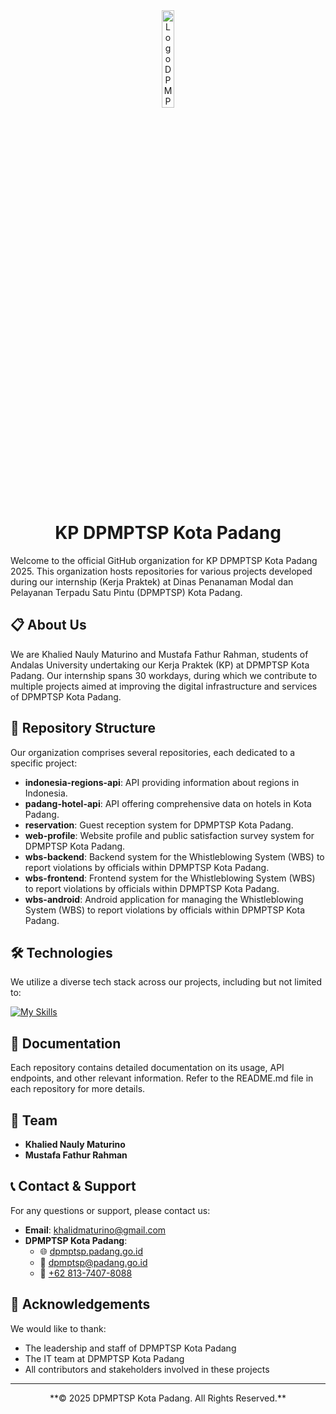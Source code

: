 <div align="center">
  <img src="https://github.com/kp-dpmptsp-padang/.github/raw/main/profile/assets/dpmptsp-kota-padang.png" alt="Logo DPMPTSP Kota Padang" style="width: 20%;">
  <h1>KP DPMPTSP Kota Padang</h1>
</div>

Welcome to the official GitHub organization for KP DPMPTSP Kota Padang 2025. This organization hosts repositories for various projects developed during our internship (Kerja Praktek) at Dinas Penanaman Modal dan Pelayanan Terpadu Satu Pintu (DPMPTSP) Kota Padang.

## 📋 About Us

We are Khalied Nauly Maturino and Mustafa Fathur Rahman, students of Andalas University undertaking our Kerja Praktek (KP) at DPMPTSP Kota Padang. Our internship spans 30 workdays, during which we contribute to multiple projects aimed at improving the digital infrastructure and services of DPMPTSP Kota Padang.

## 📁 Repository Structure

Our organization comprises several repositories, each dedicated to a specific project:

- **indonesia-regions-api**: API providing information about regions in Indonesia.
- **padang-hotel-api**: API offering comprehensive data on hotels in Kota Padang.
- **reservation**: Guest reception system for DPMPTSP Kota Padang.
- **web-profile**: Website profile and public satisfaction survey system for DPMPTSP Kota Padang.
- **wbs-backend**: Backend system for the Whistleblowing System (WBS) to report violations by officials within DPMPTSP Kota Padang.
- **wbs-frontend**: Frontend system for the Whistleblowing System (WBS) to report violations by officials within DPMPTSP Kota Padang.
- **wbs-android**: Android application for managing the Whistleblowing System (WBS) to report violations by officials within DPMPTSP Kota Padang.

## 🛠️ Technologies

We utilize a diverse tech stack across our projects, including but not limited to:

[![My Skills](https://skillicons.dev/icons?i=nodejs,express,laravel,react,tailwind,mysql,androidstudio,kotlin)](https://skillicons.dev)

## 📄 Documentation

Each repository contains detailed documentation on its usage, API endpoints, and other relevant information. Refer to the README.md file in each repository for more details.

## 👥 Team

- **Khalied Nauly Maturino**
- **Mustafa Fathur Rahman**

## 📞 Contact & Support

For any questions or support, please contact us:

- **Email**: [khalidmaturino@gmail.com](mailto:khalidmaturino@gmail.com)
- **DPMPTSP Kota Padang**:
  - 🌐 [dpmptsp.padang.go.id](https://dpmptsp.padang.go.id)
  - 📧 [dpmptsp@padang.go.id](mailto:dpmptsp@padang.go.id)
  - 📱 [+62 813-7407-8088](tel:+6281374078088)

## 🙏 Acknowledgements

We would like to thank:

- The leadership and staff of DPMPTSP Kota Padang
- The IT team at DPMPTSP Kota Padang
- All contributors and stakeholders involved in these projects

---

<div align="center">
**© 2025 DPMPTSP Kota Padang. All Rights Reserved.**
</div>